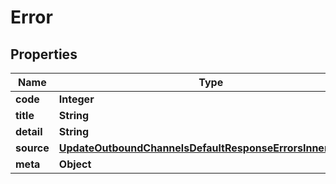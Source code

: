 

# Error


## Properties

| Name | Type | Description | Notes |
|------------ | ------------- | ------------- | -------------|
|**code** | **Integer** |  |  |
|**title** | **String** |  |  |
|**detail** | **String** |  |  [optional] |
|**source** | [**UpdateOutboundChannelsDefaultResponseErrorsInnerSource**](UpdateOutboundChannelsDefaultResponseErrorsInnerSource.md) |  |  [optional] |
|**meta** | **Object** |  |  [optional] |



